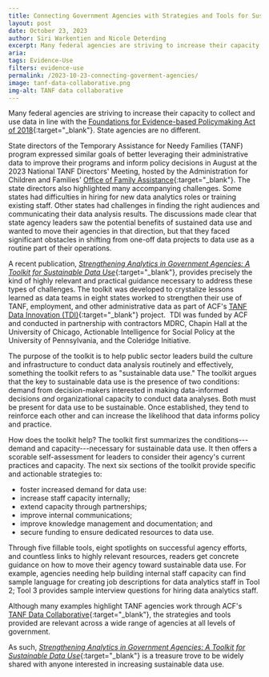 ```yaml
---
title: Connecting Government Agencies with Strategies and Tools for Sustainable Data Use
layout: post
date: October 23, 2023
author: Siri Warkentien and Nicole Deterding
excerpt: Many federal agencies are striving to increase their capacity to collect and use data in line with the <a href="https://www.whitehouse.gov/wp-content/uploads/2023/03/ap_12_evidence_fy2024.pdf" target="_blank">Foundations for Evidence-based Policymaking Act of 2018</a>...
aria: 
tags: Evidence-Use
filters: evidence-use
permalink: /2023-10-23-connecting-goverment-agencies/
image: tanf-data-collaborative.png
img-alt: TANF data collaborative
---
```

Many federal agencies are striving to increase their capacity to collect and use data in line with the [Foundations for Evidence-based Policymaking Act of 2018](https://www.congress.gov/115/plaws/publ435/PLAW-115publ435.pdf){:target="_blank"}. State agencies are no different.

State directors of the Temporary Assistance for Needy Families (TANF) program expressed similar goals of better leveraging their administrative data to improve their programs and inform policy decisions in August at the 2023 National TANF Directors' Meeting, hosted by the Administration for Children and Families' [Office of Family Assistance](https://www.acf.hhs.gov/ofa){:target="_blank"}. The state directors also highlighted many accompanying challenges. Some states had difficulties in hiring for new data analytics roles or training existing staff. Other states had challenges in finding the right audiences and communicating their data analysis results. The discussions made clear that state agency leaders saw the potential benefits of sustained data use and wanted to move their agencies in that direction, but that they faced significant obstacles in shifting from one-off data projects to data use as a routine part of their operations.

A recent publication,  [*Strengthening Analytics in Government Agencies: A Toolkit for Sustainable Data Use*](https://www.acf.hhs.gov/opre/report/strengthening-analytics-government-agencies-toolkit-sustainable-data-use#:~:text=This%20toolkit%20offers%20strategies%20and,technology%20to%20collaboration%20and%20funding%20%E2%80%94){:target="_blank"}, provides precisely the kind of highly relevant and practical guidance necessary to address these types of challenges. The toolkit was developed to crystalize lessons learned as data teams in eight states worked to strengthen their use of TANF, employment, and other administrative data as part of ACF's [TANF Data Innovation (TDI)](https://www.acf.hhs.gov/opre/project/tanf-data-innovation-project-2017-2024){:target="_blank"} project.  TDI was funded by ACF and conducted in partnership with contractors MDRC, Chapin Hall at the University of Chicago, Actionable Intelligence for Social Policy at the University of Pennsylvania, and the Coleridge Initiative.

The purpose of the toolkit is to help public sector leaders build the culture and infrastructure to conduct data analysis routinely and effectively, something the toolkit refers to as "sustainable data use." The toolkit argues that the key to sustainable data use is the presence of two conditions: demand from decision-makers interested in making data-informed decisions *and* organizational capacity to conduct data analyses. Both must be present for data use to be sustainable. Once established, they tend to reinforce each other and can increase the likelihood that data informs policy and practice.

How does the toolkit help? The toolkit first summarizes the conditions---demand and capacity---necessary for sustainable data use. It then offers a scorable self-assessment for leaders to consider their agency's current practices and capacity. The next six sections of the toolkit provide specific and actionable strategies to:

- foster increased demand for data use:
- increase staff capacity internally;
- extend capacity through partnerships;
- improve internal communications;
- improve knowledge management and documentation; and
- secure funding to ensure dedicated resources to data use.

Through five fillable tools, eight spotlights on successful agency efforts, and countless links to highly relevant resources, readers get concrete guidance on how to move their agency toward sustainable data use. For example, agencies needing help building internal staff capacity can find sample language for creating job descriptions for data analytics staff in Tool 2; Tool 3 provides sample interview questions for hiring data analytics staff.

Although many examples highlight TANF agencies work through ACF's [TANF Data Collaborative](https://www.acf.hhs.gov/opre/report/increasing-data-analytics-capacity-state-tanf-agencies-tanf-data-collaborative-approach){:target="_blank"}, the strategies and tools provided are relevant across a wide range of agencies at all levels of government.

As such, [*Strengthening Analytics in Government Agencies: A Toolkit for Sustainable Data Use*](https://www.acf.hhs.gov/opre/report/strengthening-analytics-government-agencies-toolkit-sustainable-data-use#:~:text=This%20toolkit%20offers%20strategies%20and,technology%20to%20collaboration%20and%20funding%20%E2%80%94){:target="_blank"} is a treasure trove to be widely shared with anyone interested in increasing sustainable data use.